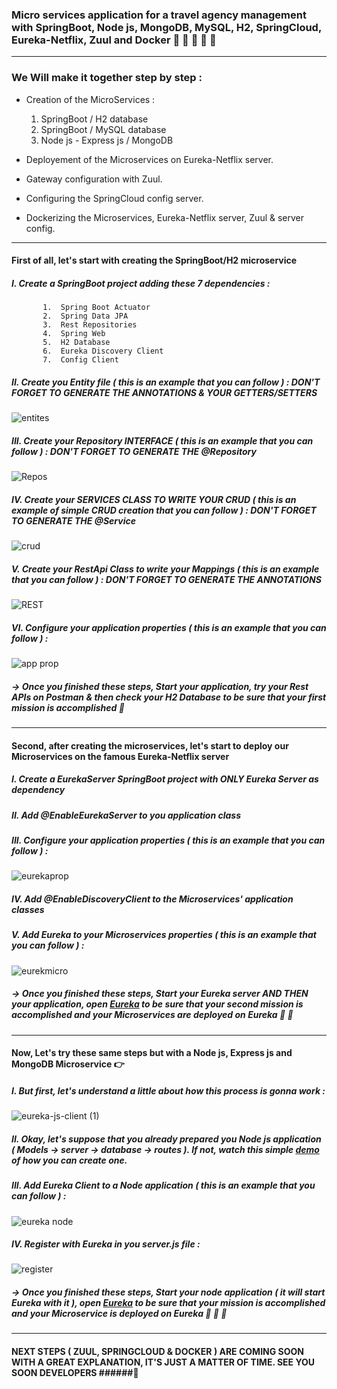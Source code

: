 ### Micro services application for a travel agency management with SpringBoot, Node js, MongoDB, MySQL, H2, SpringCloud, Eureka-Netflix, Zuul and Docker :star2: :star2: :star2: :star2: :star2: 
     
----
### We Will make it together step by step : 

* Creation of the MicroServices : 
    1. SpringBoot / H2 database 
    2. SpringBoot / MySQL database
    3. Node js - Express js / MongoDB 

* Deployement of the Microservices on Eureka-Netflix server. 
* Gateway configuration with Zuul. 
* Configuring the SpringCloud config server.
* Dockerizing the Microservices, Eureka-Netflix server, Zuul & server config.  


**** 

#### First of all, let's start with creating the SpringBoot/H2 microservice 

 #####  I. Create a SpringBoot project adding these 7 dependencies : 
           1.  Spring Boot Actuator
           2.  Spring Data JPA 
           3.  Rest Repositories 
           4.  Spring Web 
           5.  H2 Database
           6.  Eureka Discovery Client
           7.  Config Client

#####   II. Create you Entity file ( this is an example that you can follow ) : DON'T FORGET TO GENERATE THE ANNOTATIONS & YOUR GETTERS/SETTERS 

![entites](https://user-images.githubusercontent.com/57329406/138796308-3ba8d323-2ca8-435a-95ca-2a01e99c4abd.png) 

#####   III. Create your Repository INTERFACE ( this is an example that you can follow ) : DON'T FORGET TO GENERATE THE @Repository 

![Repos](https://user-images.githubusercontent.com/57329406/138797224-323af116-8cfc-4381-ab73-87eca8b04127.png)

#####   IV. Create your SERVICES CLASS TO WRITE YOUR CRUD ( this is an example of simple CRUD creation that you can follow ) : DON'T FORGET TO GENERATE THE @Service 

![crud](https://user-images.githubusercontent.com/57329406/138797929-abb56301-189f-4785-8ca0-3b3d9c5800fb.png)

#####   V. Create your RestApi Class to write your Mappings ( this is an example that you can follow ) : DON'T FORGET TO GENERATE THE ANNOTATIONS

![REST](https://user-images.githubusercontent.com/57329406/138798966-66edbc37-ac5c-420e-a8fc-d5d0b23d50cb.png)

#####   VI. Configure your application properties ( this is an example that you can follow ) :

![app prop](https://user-images.githubusercontent.com/57329406/138799659-c2752080-4c8f-4cba-9a7f-da16664944ba.png)

#####  &#8594; Once you finished these steps, Start your application, try your Rest APIs on Postman & then check your H2 Database to be sure that your first mission is accomplished :muscle:

**** 

#### Second, after creating the microservices, let's start to deploy our Microservices on the famous Eureka-Netflix server

 #####  I. Create a EurekaServer SpringBoot project with ONLY Eureka Server as dependency 

 #####  II. Add @EnableEurekaServer to you application class

 #####  III. Configure your application properties ( this is an example that you can follow ) : 

 ![eurekaprop](https://user-images.githubusercontent.com/57329406/138803790-823d08c7-b530-4edf-8c6e-5109f5ef2609.png)

#####   IV. Add @EnableDiscoveryClient to the Microservices' application classes 

#####   V. Add Eureka to your Microservices properties ( this is an example that you can follow ) :

![eurekmicro](https://user-images.githubusercontent.com/57329406/138804250-d660c4b9-caa6-45f3-943a-b3981b034595.png)

#####  &#8594; Once you finished these steps, Start your Eureka server AND THEN your application, open [Eureka](http://localhost:8761/)  to be sure that your second mission is accomplished and your Microservices are deployed on Eureka :muscle: :muscle:

*** 

#### Now, Let's try these same steps but with a Node js, Express js and MongoDB Microservice :point_right: 

 #####  I. But first, let's understand a little about how this process is gonna work : 

![eureka-js-client (1)](https://user-images.githubusercontent.com/57329406/138805069-1669afd9-0f64-4a1a-960d-ae7c9b80a546.jpg)

 #####  II. Okay, let's suppose that you already prepared you Node js application ( Models &#8594; server &#8594; database &#8594; routes ). If not, watch this simple [demo](https://www.youtube.com/watch?v=W1Kttu53qTg) of how you can create one.

 #####  III. Add Eureka Client to a Node application ( this is an example that you can follow ) : 

![eureka node](https://user-images.githubusercontent.com/57329406/138805830-9bef7bc1-bbce-423d-bd18-5340d9c3e0ce.png)

#####   IV. Register with Eureka in you server.js file :

![register](https://user-images.githubusercontent.com/57329406/138805978-c6749256-ecea-4c5f-972c-82141e4009ee.png)

#####  &#8594; Once you finished these steps, Start your node application ( it will start Eureka with it ), open [Eureka](http://localhost:8761/)  to be sure that your mission is accomplished and your Microservice is deployed on Eureka :muscle: :muscle: :muscle:

***

#### NEXT STEPS ( ZUUL, SPRINGCLOUD & DOCKER ) ARE COMING SOON WITH A GREAT EXPLANATION, IT'S JUST A MATTER OF TIME. SEE YOU SOON DEVELOPERS ######:eyes:










